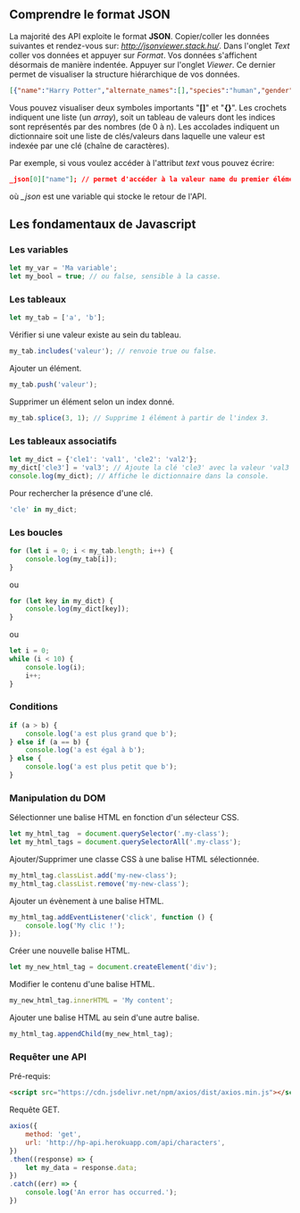 ## Comprendre le format JSON

La majorité des API exploite le format **JSON**. Copier/coller les données suivantes et rendez-vous sur: *http://jsonviewer.stack.hu/*. Dans l'onglet *Text* coller vos données et appuyer sur *Format*. Vos données s'affichent désormais de manière indentée. Appuyer sur l'onglet *Viewer*. Ce dernier permet de visualiser la structure hiérarchique de vos données.

```json
[{"name":"Harry Potter","alternate_names":[],"species":"human","gender":"male","house":"Gryffindor","dateOfBirth":"31-07-1980","yearOfBirth":1980,"wizard":true,"ancestry":"half-blood","eyeColour":"green","hairColour":"black","wand":{"wood":"holly","core":"phoenix feather","length":11},"patronus":"stag","hogwartsStudent":true,"hogwartsStaff":false,"actor":"Daniel Radcliffe","alternate_actors":[],"alive":true,"image":"https://hp-api.herokuapp.com/images/harry.jpg"},{"name":"Hermione Granger","alternate_names":[],"species":"human","gender":"female","house":"Gryffindor","dateOfBirth":"19-09-1979","yearOfBirth":1979,"wizard":true,"ancestry":"muggleborn","eyeColour":"brown","hairColour":"brown","wand":{"wood":"vine","core":"dragon heartstring","length":""},"patronus":"otter","hogwartsStudent":true,"hogwartsStaff":false,"actor":"Emma Watson","alternate_actors":[],"alive":true,"image":"https://hp-api.herokuapp.com/images/hermione.jpeg"}]
```

Vous pouvez visualiser deux symboles importants "**[]**" et "**{}**". Les crochets indiquent une liste (un *array*), soit un tableau de valeurs dont les indices sont représentés par des nombres (de 0 à n). Les accolades indiquent un dictionnaire soit une liste de clés/valeurs dans laquelle une valeur est indexée par une clé (chaîne de caractères).

Par exemple, si vous voulez accéder à l'attribut *text* vous pouvez écrire:

```json
_json[0]["name"]; // permet d'accéder à la valeur name du premier élément du tableau.
```

où *_json* est une variable qui stocke le retour de l'API.

## Les fondamentaux de Javascript

### Les variables

```javascript
let my_var = 'Ma variable';
let my_bool = true; // ou false, sensible à la casse.
```

### Les tableaux

```javascript
let my_tab = ['a', 'b'];
```

Vérifier si une valeur existe au sein du tableau.

```javascript
my_tab.includes('valeur'); // renvoie true ou false.
```

Ajouter un élément.

```javascript
my_tab.push('valeur');
```

Supprimer un élément selon un index donné.

```javascript
my_tab.splice(3, 1); // Supprime 1 élément à partir de l'index 3.
```

### Les tableaux associatifs

```javascript
let my_dict = {'cle1': 'val1', 'cle2': 'val2'};
my_dict['cle3'] = 'val3'; // Ajoute la clé 'cle3' avec la valeur 'val3'.
console.log(my_dict); // Affiche le dictionnaire dans la console.
```

Pour rechercher la présence d'une clé.

```javascript
'cle' in my_dict;
```

### Les boucles

```javascript
for (let i = 0; i < my_tab.length; i++) {
    console.log(my_tab[i]);
}
```

ou

```javascript
for (let key in my_dict) {
    console.log(my_dict[key]);
}
```

ou

```javascript
let i = 0;
while (i < 10) {
    console.log(i);
    i++;
}
```

### Conditions

```javascript
if (a > b) {
    console.log('a est plus grand que b');
} else if (a == b) {
    console.log('a est égal à b');
} else {
    console.log('a est plus petit que b');
}
```

### Manipulation du DOM

Sélectionner une balise HTML en fonction d'un sélecteur CSS.

```javascript
let my_html_tag  = document.querySelector('.my-class');
let my_html_tags = document.querySelectorAll('.my-class');
```

Ajouter/Supprimer une classe CSS à une balise HTML sélectionnée.

```javascript
my_html_tag.classList.add('my-new-class');
my_html_tag.classList.remove('my-new-class');
```

Ajouter un évènement à une balise HTML.

```javascript
my_html_tag.addEventListener('click', function () {
    console.log('My clic !');
});
```

Créer une nouvelle balise HTML.

```javascript
let my_new_html_tag = document.createElement('div');
```

Modifier le contenu d'une balise HTML.

```javascript
my_new_html_tag.innerHTML = 'My content';
```

Ajouter une balise HTML au sein d'une autre balise.

```javascript
my_html_tag.appendChild(my_new_html_tag);
```

### Requêter une API

Pré-requis:

```html
<script src="https://cdn.jsdelivr.net/npm/axios/dist/axios.min.js"></script>
```

Requête GET.

```javascript
axios({
    method: 'get',
    url: 'http://hp-api.herokuapp.com/api/characters',
})
.then((response) => {
    let my_data = response.data;
})
.catch((err) => {
    console.log('An error has occurred.');
})
```
